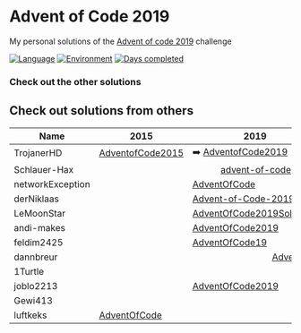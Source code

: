 # Advent of Code 2019

My personal solutions of the [Advent of code 2019](https://adventofcode.com/2019) challenge

[![Language](https://img.shields.io/badge/Language-TypeScript-blue)](https://www.typescriptlang.org/)
[![Environment](https://img.shields.io/badge/Environment-Node.js-brightgreen)](https://nodejs.org/en/)
[![Days completed](https://img.shields.io/badge/Days%20completed-13-red)](https://github.com/TrojanerHD/AdventofCode/tree/main/src/2019)

### Check out the other solutions

## Check out solutions from others

<table>
    <thead>
        <tr>
            <th>Name</th>
						<th>2015</th>
            <th>2019</th>
            <th>2020</th>
        </tr>
    </thead>
    <tbody>
        <tr>
            <td>TrojanerHD</td>
						<td><a href="https://github.com/TrojanerHD/AdventofCode2015">AdventofCode2015</a></td>
            <td>➡️ <a href="https://github.com/TrojanerHD/AdventofCode2019">AdventofCode2019</a></td>
            <td><a href="https://github.com/TrojanerHD/AdventofCode2020">AdventofCode2020</a></td>
        </tr>
        <tr>
            <td>Schlauer-Hax</td>
            <td colspan=3 align="center"><a href="https://github.com/Schlauer-Hax/advent-of-code">advent-of-code</a></td>
        </tr>
        <tr>
            <td>networkException</td>
						<td></td>
            <td><a href="https://github.com/networkException/AdventOfCode">AdventOfCode</a></td>
            <td></td>
        </tr>
        <tr>
            <td>derNiklaas</td>
						<td></td>
            <td><a href="https://github.com/derNiklaas/Advent-of-Code-2019">Advent-of-Code-2019</a></td>
            <td><a href="https://github.com/derNiklaas/AoC-2020">AoC-2020</a></td>
        </tr>
        <tr>
            <td>LeMoonStar</td>
						<td></td>
            <td><a href="https://github.com/LeMoonStar/AdventOfCode2019Solutions">AdventOfCode2019Solutions</a></td>
            <td><a href="https://github.com/LeMoonStar/AoC20">AoC20</a></td>
        </tr>
        <tr>
            <td>andi-makes</td>
						<td></td>
            <td><a href="https://github.com/andi-makes/AdventOfCode2019">AdventOfCode2019</a></td>
            <td><a href="https://github.com/andi-makes/aoc2020">aoc2020</a></td>
        </tr>
        <tr>
            <td>feldim2425</td>
						<td></td>
            <td><a href="https://github.com/feldim2425/AdventOfCode19">AdventOfCode19</a></td>
            <td></td>
        </tr>
        <tr>
            <td>dannbreur</td>
						<td></td>
            <td colspan=2 align="center"><a href="https://github.com/daanbreur/AdventofCode">AdventofCode</a></td>
        </tr>
        <tr>
            <td>1Turtle</td>
            <td></td>
            <td></td>
            <td><a href="https://github.com/1Turtle/AdventOfCode2020">AdventOfCode2020</a></td>
        </tr>
        <tr>
            <td>joblo2213</td>
						<td></td>
            <td><a href="https://github.com/joblo2213/AdventOfCode2019">AdventOfCode2019</a></td>
            <td><a href="https://github.com/joblo2213/AdventOfCode2020">AdventOfCode2020</a></td>
        </tr>
        <tr>
            <td>Gewi413</td>
            <td></td>
            <td></td>
            <td><a href="https://github.com/Gewi413/AdventOfCode">AdventOfCode</a></td>
        </tr>
        <tr>
          <td>luftkeks</td>
          <td><a href="https://github.com/luftkeks/AdventOfCode">AdventOfCode</a></td>
          <td></td>
          <td></td>
        </tr>
    </tbody>
</table>
